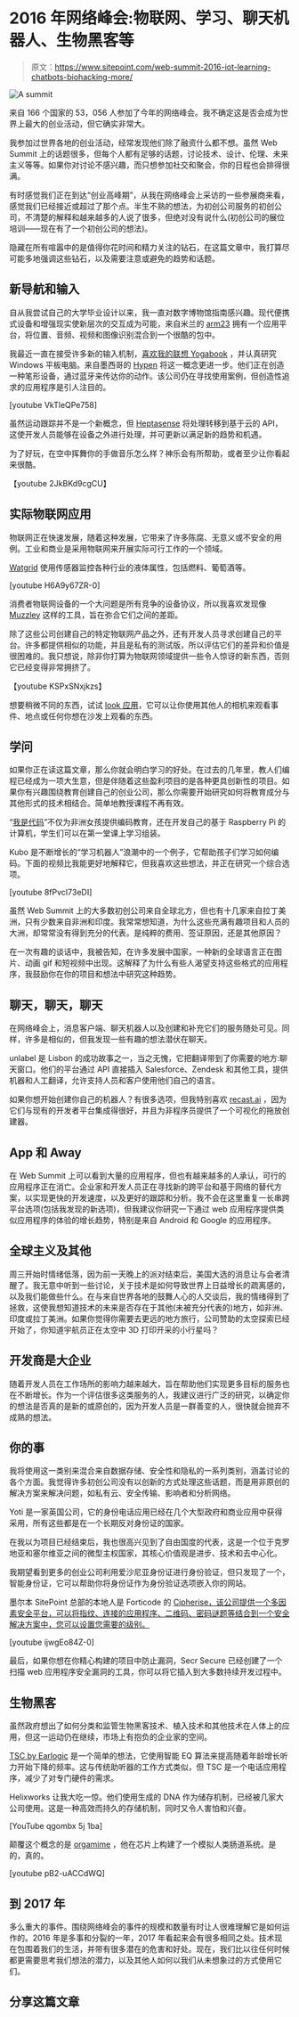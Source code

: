 # 2016 年网络峰会:物联网、学习、聊天机器人、生物黑客等

> 原文：<https://www.sitepoint.com/web-summit-2016-iot-learning-chatbots-biohacking-more/>

![A summit](img/3d3868a7eb127b767affab3e25c116b5.png)

来自 166 个国家的 53，056 人参加了今年的网络峰会。我不确定这是否会成为世界上最大的创业活动，但它确实非常大。

我参加过世界各地的创业活动，经常发现他们除了融资什么都不想。虽然 Web Summit 上的话题很多，但每个人都有足够的话题，讨论技术、设计、伦理、未来主义等等。如果你对讨论不感兴趣，而只想参加社交和聚会，你的日程也会排得很满。

有时感觉我们正在到达“创业高峰期”，从我在网络峰会上采访的一些参展商来看，感觉我们已经接近或超过了那个点。半生不熟的想法，为初创公司服务的初创公司，不清楚的解释和越来越多的人说了很多，但绝对没有说什么(初创公司的展位培训——现在有了一个初创公司的想法)。

隐藏在所有喧嚣中的是值得你花时间和精力关注的钻石，在这篇文章中，我打算尽可能多地强调这些钻石，以及需要注意或避免的趋势和话题。

## 新导航和输入

自从我尝试自己的大学毕业设计以来，我一直对数字博物馆指南感兴趣。现代便携式设备和增强现实使新层次的交互成为可能，来自米兰的 [arm23](http://www.arm23.com/) 拥有一个应用平台，将位置、音频、视频和图像识别混合到一个很酷的包中。

我最近一直在接受许多新的输入机制，[喜欢我的联想 Yogabook](https://www.gregariousmammal.com/hands-on-with-the-yoga-book) ，并认真研究 Windows 平板电脑。来自墨西哥的 [Hypen](http://hypen.com.mx/) 将这一概念更进一步。他们正在创造一种笔形设备，通过蓝牙来传达你的动作。该公司仍在寻找使用案例，但创造性追求的应用程序是引人注目的。

[youtube VkTleQPe758]

虽然运动跟踪并不是一个新概念，但 [Heptasense](http://heptasense.com/) 将处理转移到基于云的 API，这使开发人员能够在设备之外进行处理，并可更新以满足新的趋势和机遇。

为了好玩，在空中挥舞你的手做音乐怎么样？神乐会有所帮助，或者至少让你看起来很酷。

【youtube 2JkBKd9cgCU】

## 实际物联网应用

物联网正在快速发展，随着这种发展，它带来了许多陈腐、无意义或不安全的用例。工业和商业是采用物联网来开展实际可行工作的一个领域。

[Watgrid](https://watgrid.com/) 使用传感器监控各种行业的液体属性，包括燃料、葡萄酒等。

[youtube H6A9y67ZR-0]

消费者物联网设备的一个大问题是所有竞争的设备协议，所以我喜欢发现像 [Muzzley](https://www.muzzley.com/) 这样的工具，旨在弥合它们之间的差距。

除了这些公司创建自己的特定物联网产品之外，还有开发人员寻求创建自己的平台。许多都提供相似的功能，并且是私有的测试版，所以评估它们的差异和价值是很困难的。我只想说，除非你打算为物联网领域提供一些令人惊讶的新东西，否则它已经变得非常拥挤了。

【youtube KSPxSNxjkzs】

想要稍微不同的东西，试试 [look 应用](http://look-app.net/)，它可以让你使用其他人的相机来观看事件、地点或任何你想在沙发上观看的东西。

## 学问

如果你正在读这篇文章，那么你就会明白学习的好处。在过去的几年里，教人们编程已经成为一项大生意，但是伴随着这些盈利项目的是各种更具创新性的项目。如果你有兴趣围绕教育创建自己的创业公司，那么你需要开始研究如何将教育成分与其他形式的技术相结合。简单地教授课程不再有效。

“[我是代码](http://www.iamthecode.org/)”不仅为非洲女孩提供编码教育，还在开发自己的基于 Raspberry Pi 的计算机，学生们可以在第一堂课上学习组装。

Kubo 是不断增长的“学习机器人”浪潮中的一个例子，它帮助孩子们学习如何编码。下面的视频比我能更好地解释它，但我喜欢这些想法，并正在研究一个综合选项。

[youtube 8fPvcI73eDI]

虽然 Web Summit 上的大多数初创公司来自全球北方，但也有十几家来自拉丁美洲，只有少数来自非洲和印度。我常常想知道，为什么这些充满有趣项目和人员的大洲，却常常没有得到充分的代表。是纯粹的费用、签证原因，还是其他原因？

在一次有趣的谈话中，我被告知，在许多发展中国家，一种新的全球语言正在图片、动画 gif 和短视频中出现。这解释了为什么有些人渴望支持这些格式的应用程序，我鼓励你在你的项目和想法中研究这种趋势。

## 聊天，聊天，聊天

在网络峰会上，消息客户端、聊天机器人以及创建和补充它们的服务随处可见。同样，许多是相似的，但我发现一些有趣的想法潜伏在聊天。

unlabel 是 Lisbon 的成功故事之一，当之无愧，它把翻译带到了你需要的地方:聊天窗口。他们的平台通过 API 直接插入 Salesforce、Zendesk 和其他工具，提供机器和人工翻译，允许支持人员和客户使用他们自己的语言。

如果你想开始创建你自己的机器人？有很多选项，但我特别喜欢 [recast.ai](https://recast.ai/) ，因为它们与现有的开发者平台集成得很好，并且为非程序员提供了一个可视化的拖放创建器。

## App 和 Away

在 Web Summit 上可以看到大量的应用程序，但也有越来越多的人承认，可行的应用程序正在消亡。企业家和开发人员正在寻找新的跨平台和基于网络的替代方案，以实现更快的开发速度，以及更好的跟踪和分析。我不会在这里重复一长串跨平台选项(包括我发现的新选项)，但我建议你研究一下通过 web 应用程序提供类似应用程序的体验的增长趋势，特别是来自 Android 和 Google 的应用程序。

## 全球主义及其他

周三开始时情绪低落，因为前一天晚上的派对结束后，美国大选的消息让与会者清醒了。我无意中听到一些讨论，关于技术是如何导致世界上日益增长的疏离感的，以及我们能做些什么。在与来自世界各地的鼓舞人心的人交谈后，我的情绪得到了拯救，这使我想知道技术的未来是否存在于其他(未被充分代表的)地方，如非洲、印度或拉丁美洲。如果你觉得你需要去更远的地方旅行，公司赞助的太空探索已经开始了，你知道宇航员正在太空中 3D 打印开采的小行星吗？

## 开发商是大企业

随着开发人员在工作场所的影响力越来越大，旨在帮助他们实现更多目标的服务也在不断增长。作为一个评估很多这类服务的人，我建议进行广泛的研究，以确定你的想法是否真的是新的或原创的，因为开发人员是一群善变的人，很快就会抛弃不成熟的想法。

## 你的事

我将使用这一类别来混合来自数据存储、安全性和隐私的一系列类别，涵盖讨论的各个方面。我觉得许多初创公司没有以创新的方式处理这些话题，而是用非原创的解决方案来解决问题，如私有云、安全传输、影响者和分析网络。

Yoti 是一家英国公司，它的身份电话应用已经在几个大型政府和商业应用中获得采用，所有这些都是在一个长期反对身份证的国家。

在我以为项目已经结束后，我也很高兴见到了自由国度的代表，这是一个位于克罗地亚和塞尔维亚之间的微型主权国家，其核心价值观是进步、技术和去中心化。

我期望看到更多的创业公司利用爱沙尼亚身份证进行身份验证，但只发现了一个，智能身份证，它可以帮助你将身份证作为身份验证选项嵌入你的网站。

墨尔本 SitePoint 总部的本地人是 Forticode 的 [Cipherise，该公司提供一个多因素安全平台，可以将指纹、连接的应用程序、二维码、密码谜题等结合到一个安全解决方案中，您可以设置您需要的级别。](http://www.forticode.com/)

[youtube ijwgEo84Z-0]

最后，如果你想在你精心构建的项目中防止漏洞，Secr Secure 已经创建了一个扫描 web 应用程序安全漏洞的工具，你可以将它插入到大多数持续开发过程中。

## 生物黑客

虽然政府想出了如何分类和监管生物黑客技术、植入技术和其他技术在人体上的应用，但这一运动仍在继续，市场上有抱负的企业家的空间。

[TSC by Earlogic](https://earlogic.com/) 是一个简单的想法，它使用智能 EQ 算法来提高随着年龄增长听力开始下降的频率。这与传统助听器的工作方式类似，但 TSC 是一个电话应用程序，减少了对专门硬件的需求。

Helixworks 让我大吃一惊。他们使用生成的 DNA 作为储存机制，已经被几家大公司使用。这是一种高效而持久的存储机制，同时又令人害怕和兴奋。

[YouTube qgombx 5j 1ba]

颠覆这个概念的是 [orgamime](http://www.orgamime.com/) ，他在芯片上构建了一个模拟人类肠道系统。是的，真的。

[youtube pB2-uACCdWQ]

## 到 2017 年

多么重大的事件。围绕网络峰会的事件的规模和数量有时让人很难理解它是如何运作的。2016 年是多事和分裂的一年，2017 年看起来会有很多相同之处。技术现在包围着我们的生活，并带有很多潜在的危害和好处。现在，我们比以往任何时候都更需要思考我们想法的潜力，以及其他人如何以我们从未想象过的方式使用它们。

## 分享这篇文章
